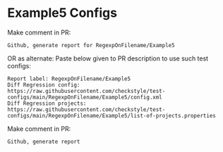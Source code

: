 # Example5 Configs
Make comment in PR:
```
Github, generate report for RegexpOnFilename/Example5
```
OR as alternate:
Paste below given to PR description to use such test configs:
```
Report label: RegexpOnFilename/Example5
Diff Regression config: https://raw.githubusercontent.com/checkstyle/test-configs/main/RegexpOnFilename/Example5/config.xml
Diff Regression projects: https://raw.githubusercontent.com/checkstyle/test-configs/main/RegexpOnFilename/Example5/list-of-projects.properties
```
Make comment in PR:
```
Github, generate report
```
